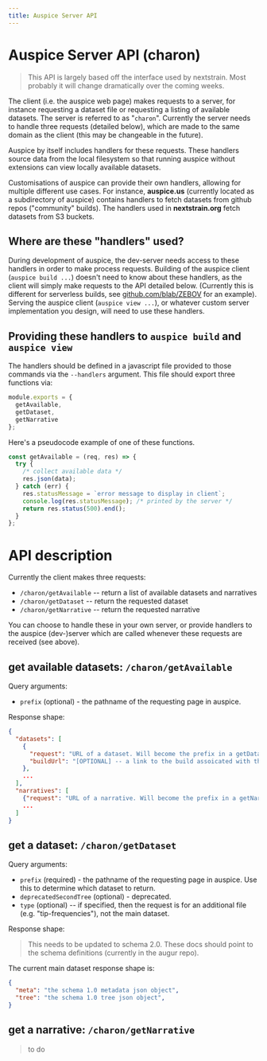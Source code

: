 ```yaml
---
title: Auspice Server API
---
```


# Auspice Server API (charon)

> This API is largely based off the interface used by nextstrain.
Most probably it will change dramatically over the coming weeks.

The client (i.e. the auspice web page) makes requests to a server, for instance requesting a dataset file or requesting a listing of available datasets.
The server is referred to as "`charon`".
Currently the server needs to handle three requests (detailed below), which are made to the same domain as the client (this may be changeable in the future).


Auspice by itself includes handlers for these requests.
These handlers source data from the local filesystem so that running auspice without extensions can view locally available datasets.


Customisations of auspice can provide their own handlers, allowing for multiple different use cases.
For instance, **auspice.us** (currently located as a subdirectory of auspice) contains handlers to fetch datasets from github repos ("community" builds). The handlers used in **nextstrain.org** fetch datasets from S3 buckets.


## Where are these "handlers" used?
During development of auspice, the dev-server needs access to these handlers in order to make process requests.
Building of the auspice client (`auspice build ...`) doesn't need to know about these handlers, as the client will simply make requests to the API detailed below. (Currently this is different for serverless builds, see [github.com/blab/ZEBOV](https://github.com/blab/ZEBOV) for an example).
Serving the auspice client (`auspice view ...`), or whatever custom server implementation you design, will need to use these handlers.

## Providing these handlers to `auspice build` and `auspice view`
The handlers should be defined in a javascript file provided to those commands via the `--handlers` argument. This file should export three functions via:
```js
module.exports = {
  getAvailable,
  getDataset,
  getNarrative
};
```
Here's a pseudocode example of one of these functions.
```js
const getAvailable = (req, res) => {
  try {
    /* collect available data */
    res.json(data);
  } catch (err) {
    res.statusMessage = `error message to display in client`;
    console.log(res.statusMessage); /* printed by the server */
    return res.status(500).end();
  }
};
```



# API description

Currently the client makes three requests:
* `/charon/getAvailable` -- return a list of available datasets and narratives
* `/charon/getDataset` -- return the requested dataset
* `/charon/getNarrative` -- return the requested narrative

You can choose to handle these in your own server, or provide handlers to the auspice (dev-)server which are called whenever these requests are received (see above).

## get available datasets: `/charon/getAvailable`

Query arguments:
* `prefix` (optional) - the pathname of the requesting page in auspice.

Response shape:
```json
{
  "datasets": [
    {
      "request": "URL of a dataset. Will become the prefix in a getDataset request",
      "buildUrl": "[OPTIONAL] -- a link to the build assoicated with the dataset"
    },
    ...
  ],
  "narratives": [
    {"request": "URL of a narrative. Will become the prefix in a getNarrative request"},
    ...
  ]
}
```

## get a dataset: `/charon/getDataset`

Query arguments:
* `prefix` (required) - the pathname of the requesting page in auspice. Use this to determine which dataset to return.
* `deprecatedSecondTree` (optional) - deprecated.
* `type` (optional) -- if specified, then the request is for an additional file (e.g. "tip-frequencies"), not the main dataset.

Response shape:
> This needs to be updated to schema 2.0. These docs should point to the schema definitions (currently in the augur repo).

The current main dataset response shape is:
```json
{
  "meta": "the schema 1.0 metadata json object",
  "tree": "the schema 1.0 tree json object",
}
```

## get a narrative: `/charon/getNarrative`
> to do
